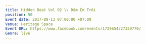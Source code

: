 ```yaml
---
title: Hidden Beat Vol 02 \\ Đêm Êm Trôi
position: 50
Event date: 2017-08-13 07:00:00 +07:00
Venue: Heritage Space
Event URL: https://www.facebook.com/events/1729654327329770/
Genre: live
---
```


